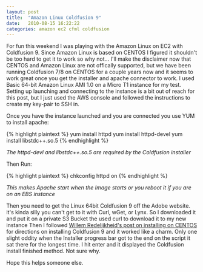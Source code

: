 ```yaml
---
layout: post
title:  "Amazon Linux Coldfusion 9"
date:   2010-08-15 16:22:22
categories: amazon ec2 cfml coldfusion 
---
```


For fun this weekend I was playing with the Amazon Linux on EC2  with Coldfusion 9.  Since Amazon Linux is based on CENTOS I figured it shouldn't be too hard to get it to work so why not...  I'll make the disclaimer now that CENTOS and Amazon Linux are not offically supported, but we have been running Coldfusion 7/8 on CENTOS for a couple years now and it seems to work great once you get the installer and apache connector to work.
I used Basic 64-bit Amazon Linux AMI 1.0 on a Micro T1 instance for my test.  Setting up launching and connecting to the instance is a bit out of reach for this post, but I just used the AWS console and followed the instructions to create my key-pair to SSH in.

Once you have the instance launched and you are connected you use YUM to install apache:

{% highlight  plaintext %}
yum install httpd 
yum install httpd-devel
yum install libstdc++.so.5
{% endhighlight %}

*The httpd-devl and libstdc++.so.5 are required by the Coldfusion installer*

Then Run:

{% highlight  plaintext %}
chkconfig httpd on
{% endhighlight %}

*This makes Apache start when the Image starts or you reboot it if you are on an EBS instance*

Then you need to get the Linux 64bit Coldfusion 9 off the Adobe website.  it's kinda silly you can't get to it with Curl, wGet, or Lynx.  So I downloaded it and put it on a private S3 Bucket the used curl to download it to my new instance
Then I followed [Willem Redelijkheid's post on installing on CENTOS](http://www.redelijkheid.com/blog/2010/4/1/adobe-coldfusion-9-on-centos-54-x64.html) for directions on installing Coldfusion 9 and it worked like a charm.  Only one slight oddity when the Installer progress bar got to the end on the script it sat there for the longest time.  I hit enter and it displayed the Coldfusion install finished method.  Not sure why.

Hope this helps someone else.  